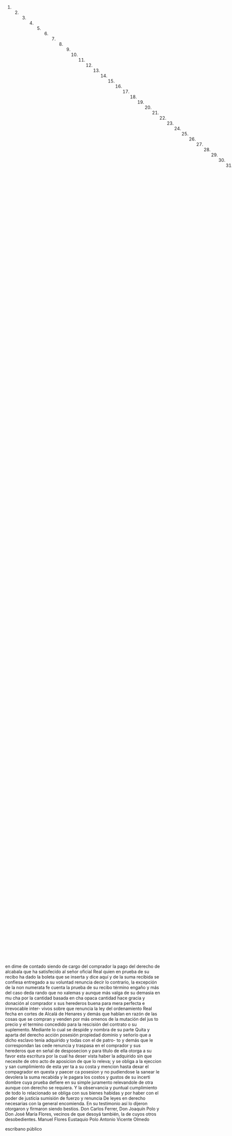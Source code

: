 1. 2. 3. 4. 5. 6. 7. 8. 9. 10. 11. 12. 13. 14. 15. 16. 17. 18. 19. 20. 21. 22. 23. 24. 25. 26. 27. 28. 29. 30. 31. 32. 33. 34. 35. 36. 37. 38. 39. 40. 41. 42. 43. 44. 45. 46. 47. 48. 49. 50. 51. 52. 53. 54. 55. 56. 57. 58. 59. 60. 61. 62. 63. 64. 65. 66. 67. 68. 69. 70. 71. 72. 73. 74. 75. 76. 77. 78. 79. 80. 81. 82. 83. 84. 85. 86. 87. 88. 89. 90. 91. 92. 93. 94. 95. 96. 97. 98. 99. 100. 101. 102. 103. 104. 105. 106. 107. 108. 109. 110. 111. 112. 113. 114. 115. 116. 117. 118. 119. 120. 121. 122. 123. 124. 125. 126. 127. 128. 129. 130. 131. 132. 133. 134. 135. 136. 137. 138. 139. 140. 141. 142. 143. 144. 145. 146. 147. 148. 149. 150. 151. 152. 153. 154. 155. 156. 157. 158. 159. 160. 161. 162. 163. 164. 165. 166. 167. 168. 169. 170. 171. 172. 173. 174. 175. 176. 177. 178. 179. 180. 181.
en dime de contado siendo de cargo del comprador la pago del derecho de alcabala que ha satisfecido al señor oficial Real quien en prueba de su recibo ha dado la boleta que se inserta y dice aquí y de la suma recibida se confiesa entregado a su voluntad
renuncia decir lo contrario, la excepción de la non numerata fe
cuenta la prueba de su recibo término engaño y más del caso deda
rando que no xalemas y aunque más valga de su demasia en mu
cha por la cantidad basada en
cha opaca cantidad hace gracia y donación al comprador x sus herederos buena para mera perfecta e irrevocable inter- vivos sobre que renuncia la ley del ordenamiento Real fecha
en cortes de Alcalá de Henares y demás que hablan en razón de las cosas que se compran y venden por más omenos de la mutación del jus to precio y el termino concedido para la rescisión del contrato o su suplemento. Mediante lo cual se despide y nombra de su parte
Quita y aparta del derecho acción posesión propiedad dominio y señorío que a dicho esclavo tenia adquirido y todas con el de patro- to y demás que le correspondan las cede renuncia y traspasa en el
comprador y sus herederos que en señal de desposecion y para titulo de ella otorga a su favor esta escritura por la cual ha deser vista haber la adquirido sin que necesite de otro acto de aposicion de que lo releva; y se obliga a la ejeccion y san cumplimiento de esta yer
ta a su costa y mencion hasta dexar el compagrador en questa y paecer ca posesion y no pudiendose la sanear le devolera la suma recabida y le pagara los costos y gustos de su incerti dombre cuya prueba
defiere en su simple juramento relevandole de otra aunque con derecho se requiera. Y la observancia y puntual cumplimiento de todo lo relacionado se obliga con sus bienes habidas y por haber con el poder de justicia sumisión de fuerzo y renuncia
De leyes en derecho necesarias con la general encomienda. En su testimonio así lo dijeron otorgaron y firmaron siendo bestios. Don Carlos Ferrer, Don Joaquín Polo y Don José María Flores, vecinos de que desoyá también, la de cuyos otros desobedientes.
Manuel Flores
Eustaquio Polo
Antonio Vicente Olmedo

escribano público